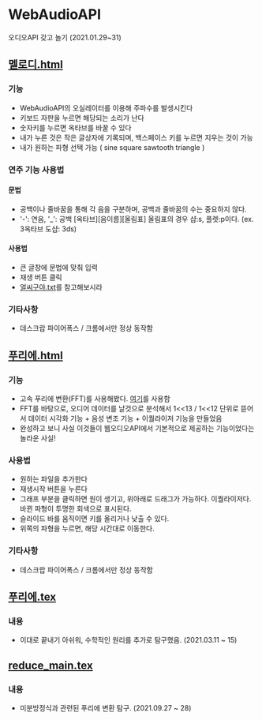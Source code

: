 # WebAudioAPI
오디오API 갖고 놀기 (2021.01.29~31)

## [멜로디.html](https://esctabcapslock.github.io/WebAudioAPI/%EB%A9%9C%EB%A1%9C%EB%94%94.html)
   
### 기능
- WebAudioAPI의 오실레이터를 이용해 주파수를 발생시킨다
- 키보드 자판을 누르면 해당되는 소리가 난다
- 숫자키를 누르면 옥타브를 바꿀 수 있다
- 내가 누른 것은 작은 글상자에 기록되며, 백스페이스 키를 누르면 지우는 것이 가능
- 내가 원하는 파형 선택 가능 ( sine square sawtooth triangle )

### 연주 기능 사용법
#### 문법
- 공백이나 줄바꿈을 통해 각 음을 구분하며, 공백과 줄바꿈의 수는 중요하지 않다.
- '-': 연음, '_': 공백 \[옥타브\]\[음이름\]\[올림표\] 올림표의 경우 샵:s, 플렛:p이다. (ex. 3옥타브 도샵: 3ds)
#### 사용법
- 큰 글창에 문법에 맞춰 입력
- 재생 버튼 클릭
- <a href="https://github.com/esctabcapslock/WebAudioAPI/blob/main/%EC%96%BC%EC%94%A8%EA%B5%AC%EC%95%BC%20%EC%95%85%EB%B3%B4.txt">얼씨구야.txt</a>를 참고해보시라

### 기타사항
- 데스크랍 파이어폭스 / 크롬에서만 정상 동작함




## [푸리에.html](https://esctabcapslock.github.io/WebAudioAPI/%ED%91%B8%EB%A6%AC%EC%97%90.html)
### 기능
- 고속 푸리에 변환(FFT)를 사용해봤다. <a href="https://evan-moon.github.io/2019/07/10/javascript-audio-waveform/">여기</a>를 사용함
- FFT를 바탕으로, 오디어 데이터를 날것으로 분석해서 1<<13 / 1<<12 단위로 뜯어서 데이터 시각화 기능 + 음성 변조 기능 + 이퀄라이저 기능을 만들었음
- 완성하고 보니 사실  이것들이 웹오디오API에서 기본적으로 제공하는 기능이었다는 놀라운 사실!


### 사용법
- 원하는 파일을 추가한다
- 재생시작 버튼을 누른다
- 그래프 부분을 클릭하면 원이 생기고, 위아래로 드래그가 가능하다. 이퀄라이저다. 바뀐 파형이 투명한 회색으로 표시된다.
- 슬라이드 바를 움직이면 키를 올리거나 낮출 수 있다.
- 위쪽의 파형을 누르면, 해당 시간대로 이동한다.

### 기타사항
- 데스크랍 파이어폭스 / 크롬에서만 정상 동작함
  
 
## [푸리에.tex](https://esctabcapslock.github.io/WebAudioAPI/%ED%91%B8%EB%A6%AC%EC%97%90.tex)
### 내용
- 이대로 끝내기 아쉬워, 수학적인 원리를 추가로 탐구했음. (2021.03.11 ~ 15)

## [reduce_main.tex](https://github.com/esctabcapslock/WebAudioAPI/blob/main/%ED%91%B8%EB%A6%AC%EC%97%90%20%ED%95%B4%EC%84%9D%EA%B3%BC%20%EB%AF%B8%EB%B0%A9/reduce_main.pdf)
### 내용
- 미분방정식과 관련된 푸리에 변환 탐구. (2021.09.27 ~ 28)
